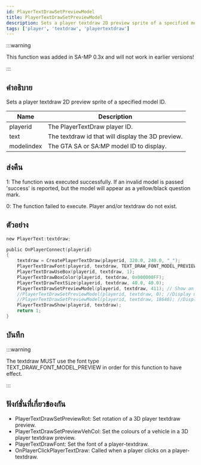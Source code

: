 ```yaml
---
id: PlayerTextDrawSetPreviewModel
title: PlayerTextDrawSetPreviewModel
description: Sets a player textdraw 2D preview sprite of a specified model ID.
tags: ['player', 'textdraw', 'playertextdraw']
---
```


:::warning

This function was added in SA-MP 0.3x and will not work in earlier versions!

:::

## คำอธิบาย

Sets a player textdraw 2D preview sprite of a specified model ID.


| Name | Description |
|------|-------------|
|playerid | The PlayerTextDraw player ID.|
|text | The textdraw id that will display the 3D preview.|
|modelindex | The GTA SA or SA:MP model ID to display.|


## ส่งคืน

 1: The function was executed successfully. If an invalid model is passed 'success' is reported, but the model will appear as a yellow/black question mark.

 0: The function failed to execute. Player and/or textdraw do not exist.


## ตัวอย่าง


```c
new PlayerText:textdraw;

public OnPlayerConnect(playerid)
{
    textdraw = CreatePlayerTextDraw(playerid, 320.0, 240.0, "_");
    PlayerTextDrawFont(playerid, textdraw, TEXT_DRAW_FONT_MODEL_PREVIEW);
    PlayerTextDrawUseBox(playerid, textdraw, 1);
    PlayerTextDrawBoxColor(playerid, textdraw, 0x000000FF);
    PlayerTextDrawTextSize(playerid, textdraw, 40.0, 40.0);
    PlayerTextDrawSetPreviewModel(playerid, textdraw, 411); // Show an Infernus (model 411)
    //PlayerTextDrawSetPreviewModel(playerid, textdraw, 0); //Display model 0 (CJ Skin)
    //PlayerTextDrawSetPreviewModel(playerid, textdraw, 18646); //Display model 18646 (police light object)
    PlayerTextDrawShow(playerid, textdraw);
    return 1;
}
```


## บันทึก

:::warning

The textdraw MUST use the font type TEXT_DRAW_FONT_MODEL_PREVIEW in order for this function to have effect.

:::


## ฟังก์ชั่นที่เกี่ยวข้องกัน


-  PlayerTextDrawSetPreviewRot: Set rotation of a 3D player textdraw preview.
-  PlayerTextDrawSetPreviewVehCol: Set the colours of a vehicle in a 3D player textdraw preview.
-  PlayerTextDrawFont: Set the font of a player-textdraw.
-  OnPlayerClickPlayerTextDraw: Called when a player clicks on a player-textdraw.